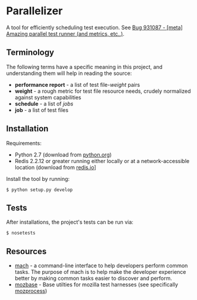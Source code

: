 # Parallelizer

A tool for efficiently scheduling test execution. See [Bug 931087 - [meta]
Amazing parallel test runner (and metrics,
etc..)](https://bugzilla.mozilla.org/show_bug.cgi?id=931087).

## Terminology

The following terms have a specific meaning in this project, and understanding
them will help in reading the source:

- **performance report** - a list of test file-*weight* pairs
- **weight** - a rough metric for test file resource needs, crudely normalized
  against system capabilities
- **schedule** - a list of *jobs*
- **job** - a list of test files

## Installation

Requirements:

- Python 2.7 (download from [python.org](http://python.org/download/))
- Redis 2.2.12 or greater running either locally or at a network-accessible
  location (download from [redis.io](http://redis.io/download)]

Install the tool by running:

    $ python setup.py develop

## Tests

After installations, the project's tests can be run via:

    $ nosetests

## Resources

- [mach](https://developer.mozilla.org/en-US/docs/Developer_Guide/mach) - a
  command-line interface to help developers perform common tasks. The purpose
  of mach is to help make the developer experience better by making common
  tasks easier to discover and perform.
- [mozbase](https://github.com/mozilla/mozbase) - Base utilties for mozilla
  test harnesses (see specifically
  [mozprocess](https://github.com/mozilla/mozbase/tree/master/mozprocess))
